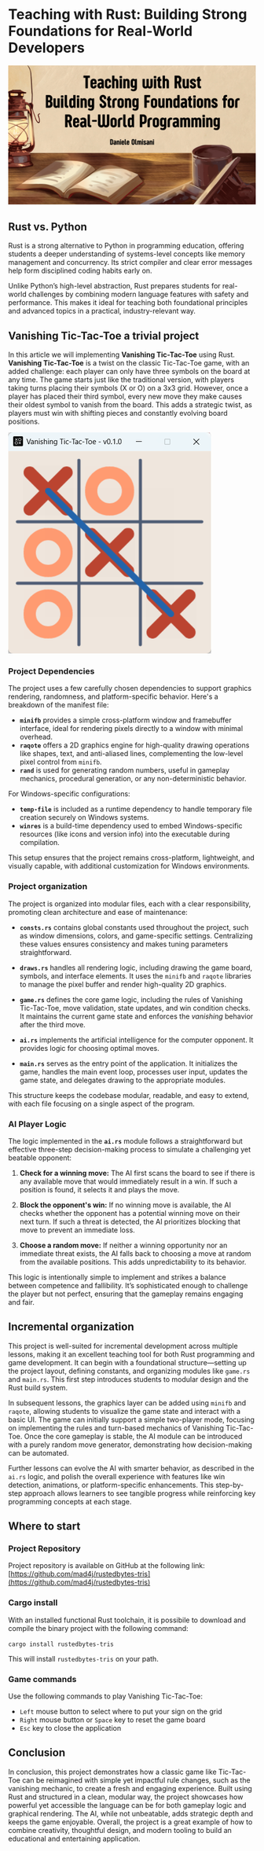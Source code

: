# Teaching with Rust: Building Strong Foundations for Real-World Developers

![alt text](assets/cover.png)

## Rust vs. Python

Rust is a strong alternative to Python in programming education, offering students a deeper understanding of systems-level concepts like memory management and concurrency. Its strict compiler and clear error messages help form disciplined coding habits early on.

Unlike Python’s high-level abstraction, Rust prepares students for real-world challenges by combining modern language features with safety and performance. This makes it ideal for teaching both foundational principles and advanced topics in a practical, industry-relevant way.

## Vanishing Tic-Tac-Toe a trivial project

In this article we will implementing **Vanishing Tic-Tac-Toe** using Rust. **Vanishing Tic-Tac-Toe** is a twist on the classic Tic-Tac-Toe game, with an added challenge: each player can only have three symbols on the board at any time. The game starts just like the traditional version, with players taking turns placing their symbols (X or O) on a 3x3 grid. However, once a player has placed their third symbol, every new move they make causes their oldest symbol to vanish from the board. This adds a strategic twist, as players must win with shifting pieces and constantly evolving board positions.

![Vanishing Tic-Tac-Toe Gameplay](assets/screenshot.png)

### Project Dependencies

The project uses a few carefully chosen dependencies to support graphics rendering, randomness, and platform-specific behavior. Here's a breakdown of the manifest file:

- **`minifb`** provides a simple cross-platform window and framebuffer interface, ideal for rendering pixels directly to a window with minimal overhead.
- **`raqote`** offers a 2D graphics engine for high-quality drawing operations like shapes, text, and anti-aliased lines, complementing the low-level pixel control from `minifb`.
- **`rand`** is used for generating random numbers, useful in gameplay mechanics, procedural generation, or any non-deterministic behavior.

For Windows-specific configurations:

- **`temp-file`** is included as a runtime dependency to handle temporary file creation securely on Windows systems.
- **`winres`** is a build-time dependency used to embed Windows-specific resources (like icons and version info) into the executable during compilation.

This setup ensures that the project remains cross-platform, lightweight, and visually capable, with additional customization for Windows environments.

### Project organization

The project is organized into modular files, each with a clear responsibility, promoting clean architecture and ease of maintenance:

- **`consts.rs`** contains global constants used throughout the project, such as window dimensions, colors, and game-specific settings. Centralizing these values ensures consistency and makes tuning parameters straightforward.

- **`draws.rs`** handles all rendering logic, including drawing the game board, symbols, and interface elements. It uses the `minifb` and `raqote` libraries to manage the pixel buffer and render high-quality 2D graphics.

- **`game.rs`** defines the core game logic, including the rules of Vanishing Tic-Tac-Toe, move validation, state updates, and win condition checks. It maintains the current game state and enforces the _vanishing_ behavior after the third move.

- **`ai.rs`** implements the artificial intelligence for the computer opponent. It provides logic for choosing optimal moves.

- **`main.rs`** serves as the entry point of the application. It initializes the game, handles the main event loop, processes user input, updates the game state, and delegates drawing to the appropriate modules.

This structure keeps the codebase modular, readable, and easy to extend, with each file focusing on a single aspect of the program.

### AI Player Logic

The logic implemented in the **`ai.rs`** module follows a straightforward but effective three-step decision-making process to simulate a challenging yet beatable opponent:

1. **Check for a winning move:** The AI first scans the board to see if there is any available move that would immediately result in a win. If such a position is found, it selects it and plays the move.

2. **Block the opponent's win:** If no winning move is available, the AI checks whether the opponent has a potential winning move on their next turn. If such a threat is detected, the AI prioritizes blocking that move to prevent an immediate loss.

3. **Choose a random move:** If neither a winning opportunity nor an immediate threat exists, the AI falls back to choosing a move at random from the available positions. This adds unpredictability to its behavior.

This logic is intentionally simple to implement and strikes a balance between competence and fallibility. It’s sophisticated enough to challenge the player but not perfect, ensuring that the gameplay remains engaging and fair.

## Incremental organization

This project is well-suited for incremental development across multiple lessons, making it an excellent teaching tool for both Rust programming and game development. It can begin with a foundational structure—setting up the project layout, defining constants, and organizing modules like `game.rs` and `main.rs`. This first step introduces students to modular design and the Rust build system.

In subsequent lessons, the graphics layer can be added using `minifb` and `raqote`, allowing students to visualize the game state and interact with a basic UI. The game can initially support a simple two-player mode, focusing on implementing the rules and turn-based mechanics of Vanishing Tic-Tac-Toe. Once the core gameplay is stable, the AI module can be introduced with a purely random move generator, demonstrating how decision-making can be automated.

Further lessons can evolve the AI with smarter behavior, as described in the `ai.rs` logic, and polish the overall experience with features like win detection, animations, or platform-specific enhancements. This step-by-step approach allows learners to see tangible progress while reinforcing key programming concepts at each stage.

## Where to start

### Project Repository

Project repository is available on GitHub at the following link: [https://github.com/mad4j/rustedbytes-tris](https://github.com/mad4j/rustedbytes-tris)

### Cargo install

With an installed functional Rust toolchain, it is possibile to download and compile the binary project with the following command:

`cargo install rustedbytes-tris`

This will install `rustedbytes-tris` on your path.

### Game commands

Use the following commands to play Vanishing Tic-Tac-Toe:

- `Left` mouse button to select where to put your sign on the grid
- `Right` mouse button or `Space` key to reset the game board
- `Esc` key to close the application

## Conclusion

In conclusion, this project demonstrates how a classic game like Tic-Tac-Toe can be reimagined with simple yet impactful rule changes, such as the vanishing mechanic, to create a fresh and engaging experience. Built using Rust and structured in a clean, modular way, the project showcases how powerful yet accessible the language can be for both gameplay logic and graphical rendering. The AI, while not unbeatable, adds strategic depth and keeps the game enjoyable. Overall, the project is a great example of how to combine creativity, thoughtful design, and modern tooling to build an educational and entertaining application.
